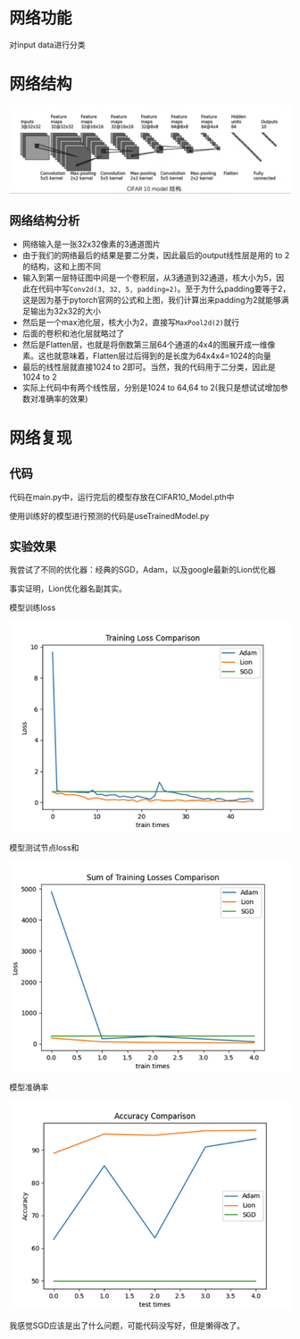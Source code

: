 # 网络功能

对input data进行分类

# 网络结构

![image.png](assets/image.png)

## 网络结构分析

- 网络输入是一张32x32像素的3通道图片
- 由于我们的网络最后的结果是要二分类，因此最后的output线性层是用的 to 2的结构，这和上图不同
- 输入到第一层特征图中间是一个卷积层，从3通道到32通道，核大小为5，因此在代码中写``Conv2d(3, 32, 5, padding=2)``。至于为什么padding要等于2，这是因为基于pytorch官网的公式和上图，我们计算出来padding为2就能够满足输出为32x32的大小
- 然后是一个max池化层，核大小为2，直接写``MaxPool2d(2)``就行
- 后面的卷积和池化层就略过了
- 然后是Flatten层，也就是将倒数第三层64个通道的4x4的图展开成一维像素。这也就意味着，Flatten层过后得到的是长度为64x4x4=1024的向量
- 最后的线性层就直接1024 to 2即可。当然，我的代码用于二分类，因此是1024 to 2
- 实际上代码中有两个线性层，分别是1024 to 64,64 to 2(我只是想试试增加参数对准确率的效果)

# 网络复现


## 代码


代码在main.py中，运行完后的模型存放在CIFAR10_Model.pth中

使用训练好的模型进行预测的代码是useTrainedModel.py


## 实验效果


我尝试了不同的优化器：经典的SGD，Adam，以及google最新的Lion优化器


事实证明，Lion优化器名副其实。


模型训练loss

![image.png](assets/image1.png)

模型测试节点loss和

![image.png](assets/image2.png)

模型准确率

![image.png](assets/image3.png)


我感觉SGD应该是出了什么问题，可能代码没写好，但是懒得改了。
